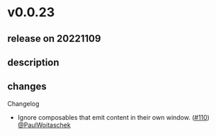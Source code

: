# v0.0.23

## release on 20221109

## description

## changes

Changelog

* Ignore composables that emit content in their own window. (<a class="issue-link js-issue-link" data-error-text="Failed to load title" data-id="1435363384" data-permission-text="Title is private" data-url="https://github.com/twitter/compose-rules/issues/110" data-hovercard-type="pull_request" data-hovercard-url="/twitter/compose-rules/pull/110/hovercard" href="https://github.com/twitter/compose-rules/pull/110">#110</a>) <a class="user-mention notranslate" data-hovercard-type="user" data-hovercard-url="/users/PaulWoitaschek/hovercard" data-octo-click="hovercard-link-click" data-octo-dimensions="link_type:self" href="https://github.com/PaulWoitaschek">@PaulWoitaschek</a>

